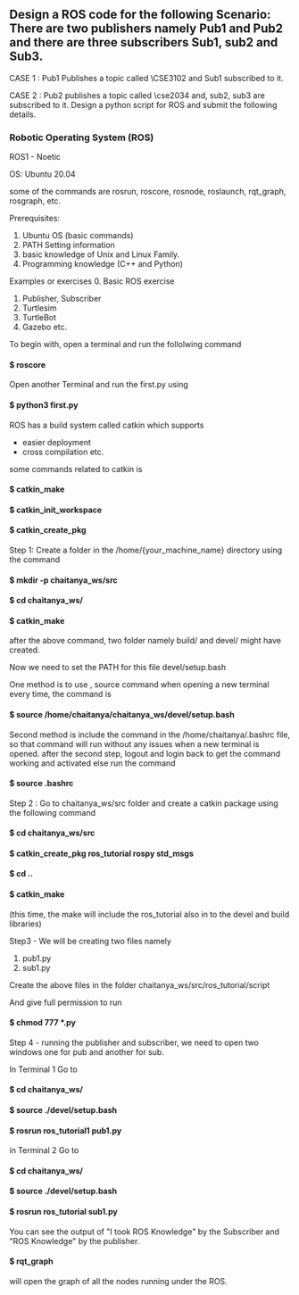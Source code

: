 <h2>Design a ROS code for the following Scenario: There are two publishers 
namely Pub1 and Pub2 and there are three subscribers Sub1, sub2 and Sub3.</h2>

CASE 1 : Pub1 Publishes a topic called \CSE3102 and Sub1 subscribed to it.

CASE 2 : Pub2 publishes a topic called \cse2034 and, sub2, sub3 are subscribed to it. 
Design a python script for ROS and submit the following details.

<h3>Robotic Operating System (ROS)</h3>
ROS1 - Noetic 

OS: Ubuntu 20.04 

some of the commands are 
rosrun, roscore, rosnode, roslaunch, rqt_graph, rosgraph, etc. 

Prerequisites:
1. Ubuntu OS (basic commands)
2. PATH Setting information 
3. basic knowledge of Unix and Linux Family.
4. Programming knowledge (C++ and Python)

Examples or exercises
0. Basic ROS exercise
1. Publisher, Subscriber
2. Turtlesim 
3. TurtleBot 
4. Gazebo
etc.

To begin with, open a terminal and run the follolwing command 

<h4>$ roscore</h4>

Open another Terminal and run the first.py using 
<h4>$ python3 first.py</h4>

ROS has a build system called catkin which supports
* easier deployment 
* cross compilation
etc.

some commands related to catkin is 
<h4>$ catkin_make</h4> 
<h4>$ catkin_init_workspace</h4> 
<h4>$ catkin_create_pkg</h4>


Step 1:
Create a folder in the /home/{your_machine_name} directory using the command 

<h4>$ mkdir -p chaitanya_ws/src</h4>
<h4>$ cd chaitanya_ws/</h4>

<h4>$ catkin_make</h4>
after the above command, two folder namely build/ and devel/ might have created. 

Now we need to set the PATH for this file 
devel/setup.bash 

One method is to use , source command when opening a new terminal every time, the command is 

<h4>$ source /home/chaitanya/chaitanya_ws/devel/setup.bash</h4>

Second method is include the command in the /home/chaitanya/.bashrc file, so that command will run without any issues when a new terminal is opened.
after the second step, logout and login back to get the command working and activated else run the command 
<h4>$ source .bashrc</h4>

Step 2 : 
Go to chaitanya_ws/src folder and create a catkin package using the following command 

<h4>$ cd chaitanya_ws/src</h4>

<h4>$ catkin_create_pkg ros_tutorial rospy std_msgs</h4>
<h4>$ cd ..</h4>

<h4>$ catkin_make</h4>
(this time, the make will include the ros_tutorial also in to the devel and build libraries)

Step3 - We will be creating two files namely 
1. pub1.py
2. sub1.py

Create the above files in the folder 
chaitanya_ws/src/ros_tutorial/script

And give full permission to run 

<h4>$ chmod 777 *.py</h4> 

Step 4 - running the publisher and subscriber, we need to open two windows one for pub and another for sub.

In Terminal 1 
Go to 
<h4>$ cd chaitanya_ws/</h4>
<h4>$ source ./devel/setup.bash </h4>

<h4>$ rosrun ros_tutorial1 pub1.py</h4>

in Terminal 2 
Go to 
<h4>$ cd chaitanya_ws/</h4>
<h4>$ source ./devel/setup.bash </h4>
<h4>$ rosrun ros_tutorial sub1.py</h4>

You can see the output of "I took ROS Knowledge" by the Subscriber and "ROS Knowledge" by the publisher.

<h4>$ rqt_graph </h4>
will open the graph of all the nodes running under the ROS.
